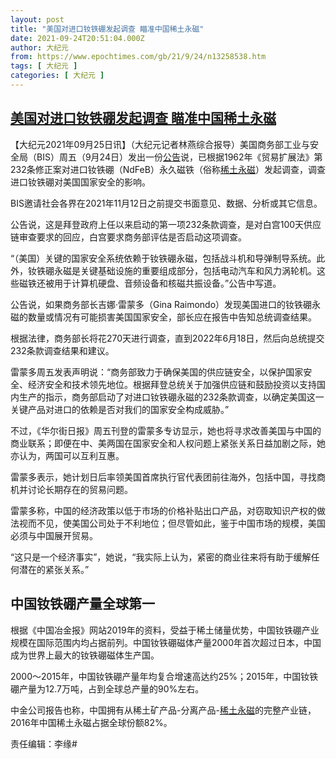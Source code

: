 ```yaml
---
layout: post
title: "美国对进口钕铁硼发起调查 瞄准中国稀土永磁"
date: 2021-09-24T20:51:04.000Z
author: 大纪元
from: https://www.epochtimes.com/gb/21/9/24/n13258538.htm
tags: [ 大纪元 ]
categories: [ 大纪元 ]
---
```

<!--1632516664000-->
[美国对进口钕铁硼发起调查 瞄准中国稀土永磁](https://www.epochtimes.com/gb/21/9/24/n13258538.htm)
------

<div>
<p>【大纪元2021年09月25日讯】（大纪元记者林燕综合报导）美国商务部工业与安全局（BIS）周五（9月24日）发出一份<a href="https://www.commerce.gov/news/press-releases/2021/09/us-department-commerce-announces-section-232-investigation-effect">公告</a>说，已根据1962年《贸易扩展法》第232条修正案对进口钕铁硼（NdFeB）永久磁铁（俗称<a href="https://www.epochtimes.com/gb/tag/%E7%A8%80%E5%9C%9F%E6%B0%B8%E7%A3%81.html">稀土永磁</a>）发起调查，调查进口钕铁硼对美国国家安全的影响。</p><p>BIS邀请社会各界在2021年11月12日之前提交书面意见、数据、分析或其它信息。</p><p>公告说，这是拜登政府上任以来启动的第一项232条款调查，是对白宫100天供应链审查要求的回应，白宫要求商务部评估是否启动这项调查。</p><p>“（美国）关键的国家安全系统依赖于钕铁硼永磁，包括战斗机和导弹制导系统。此外，钕铁硼永磁是关键基础设施的重要组成部分，包括电动汽车和风力涡轮机。这些磁铁还被用于计算机硬盘、音频设备和核磁共振设备。”公告中写道。</p><p>公告说，如果商务部长吉娜·雷蒙多（Gina Raimondo）发现美国进口的钕铁硼永磁的数量或情况有可能损害美国国家安全，部长应在报告中告知总统调查结果。</p><p>根据法律，商务部长将花270天进行调查，直到2022年6月18日，然后向总统提交232条款调查结果和建议。</p><p>雷蒙多周五发表声明说：“商务部致力于确保美国的供应链安全，以保护国家安全、经济安全和技术领先地位。根据拜登总统关于加强供应链和鼓励投资以支持国内生产的指示，商务部启动了对进口钕铁硼永磁的232条款调查，以确定美国这一关键产品对进口的依赖是否对我们的国家安全构成威胁。”</p><p>不过，《华尔街日报》周五刊登的雷蒙多专访显示，她也将寻求改善美国与中国的商业联系；即便在中、美两国在国家安全和人权问题上紧张关系日益加剧之际，她亦认为，两国可以互利互惠。</p><p>雷蒙多表示，她计划日后率领美国首席执行官代表团前往海外，包括中国，寻找商机并讨论长期存在的贸易问题。</p><p>雷蒙多称，中国的经济政策以低于市场的价格补贴出口产品，对窃取知识产权的做法视而不见，使美国公司处于不利地位；但尽管如此，鉴于中国市场的规模，美国必须与中国展开贸易。</p><div class="paywall"><p>“这只是一个经济事实”，她说，“我实际上认为，紧密的商业往来将有助于缓解任何潜在的紧张关系。”</p></div><h2>中国钕铁硼产量全球第一</h2><p>根据《中国冶金报》网站2019年的资料，受益于稀土储量优势，中国钕铁硼产业规模在国际范围内均占据前列。中国钕铁硼磁体产量2000年首次超过日本，中国成为世界上最大的钕铁硼磁体生产国。</p><p>2000～2015年，中国钕铁硼产量年均复合增速高达约25%；2015年，中国钕铁硼产量为12.7万吨，占到全球总产量的90%左右。</p><p>中金公司报告也称，中国拥有从稀土矿产品-分离产品-<a href="https://www.epochtimes.com/gb/tag/%E7%A8%80%E5%9C%9F%E6%B0%B8%E7%A3%81.html">稀土永磁</a>的完整产业链，2016年中国稀土永磁占据全球份额82%。</p><p>责任编辑：李缘#</p>
</div>
